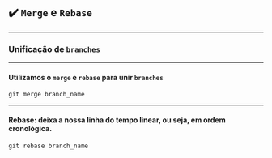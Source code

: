 ## ✔️ `Merge` e `Rebase`
___
### Unificação de `branches`
___
#### Utilizamos o `merge` e `rebase` para unir `branches`
```git
git merge branch_name
```
___

#### Rebase: deixa a nossa linha do tempo linear, ou seja, em ordem cronológica.
```git
git rebase branch_name
```
